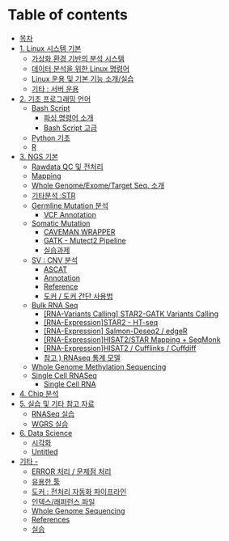 # Table of contents

* [목차](README.md)
* [1. Linux 시스템 기본](1.-linux/README.md)
  * [가상화 환경 기반의 분석 시스템](1.-linux/undefined-1.md)
  * [데이터 분석을 위한 Linux 명령어](1.-linux/linux-1.md)
  * [Linux 운용 및 기본 기능 소개/실습](1.-linux/linux.md)
  * [기타 : 서버 운용](1.-linux/undefined.md)
* [2. 기초 프로그래밍 언어](untitled-3/README.md)
  * [Bash Script](untitled-3/bash-script/README.md)
    * [파싱 명령어 소개](untitled-3/bash-script/undefined-1.md)
    * [Bash Script 고급](untitled-3/bash-script/untitled.md)
  * [Python 기초](untitled-3/python.md)
  * [R](untitled-3/untitled-1.md)
* [3. NGS 기본](untitled-2/README.md)
  * [Rawdata QC 및 전처리](untitled-2/untitled.md)
  * [Mapping](untitled-2/mapping.md)
  * [Whole Genome/Exome/Target Seq. 소개](untitled-2/whole-genome-exome-traget-seq..md)
  * [기타분석 :STR](untitled-2/str.md)
  * [Germline Mutation 분석](untitled-2/germline/README.md)
    * [VCF Annotation](untitled-2/germline/vcf-annotation.md)
  * [Somatic Mutation](untitled-2/somatic-mutation/README.md)
    * [CAVEMAN WRAPPER](untitled-2/somatic-mutation/caveman-wrapper.md)
    * [GATK - Mutect2 Pipeline](untitled-2/somatic-mutation/gatk-mutect2-pipeline.md)
    * [실습과제](untitled-2/somatic-mutation/undefined.md)
  * [SV : CNV 분석](untitled-2/sv-cnv/README.md)
    * [ASCAT](untitled-2/sv-cnv/ascat.md)
    * [Annotation](untitled-2/sv-cnv/annotation.md)
    * [Reference](untitled-2/sv-cnv/reference.md)
    * [도커 / 도커 간단 사용법](untitled-2/sv-cnv/undefined.md)
  * [Bulk RNA Seq](untitled-2/bulk-rna-seq/README.md)
    * [\[RNA-Variants Calling\] STAR2-GATK Variants Calling](untitled-2/bulk-rna-seq/star.md)
    * [\[RNA-Expression\]STAR2 - HT-seq](untitled-2/bulk-rna-seq/untitled.md)
    * [\[RNA-Expression\] Salmon-Deseq2 / edgeR](untitled-2/bulk-rna-seq/rna_o-g.md)
    * [\[RNA-Expression\]HISAT2/STAR Mapping + SeqMonk](untitled-2/bulk-rna-seq/hisat2-mapping-+-seqmonk.md)
    * [\[RNA-Expression\]HISAT2 / Cufflinks / Cuffdiff](untitled-2/bulk-rna-seq/hisat2-cufflinks-cuffdiff.md)
    * [참고 \) RNAseq 통계 모델](untitled-2/bulk-rna-seq/rnaseq.md)
  * [Whole Genome Methylation Sequencing](untitled-2/whole-genome-methylation-sequencing.md)
  * [Single Cell RNASeq](untitled-2/single-cell-rnaseq/README.md)
    * [Single Cell RNA](untitled-2/single-cell-rnaseq/single-cell-rna.md)
* [4. Chip 분석](4.-chip.md)
* [5. 실습 및 기타 참고 자료](4./README.md)
  * [RNASeq 실습](4./untitled-1.md)
  * [WGRS 실습](4./untitled-4.md)
* [6. Data Science](untitled-1/README.md)
  * [시각화](untitled-1/untitled-1.md)
  * [Untitled](untitled-1/untitled.md)
* [기타 -](untitled/README.md)
  * [ERROR 처리 / 문제점 처리](untitled/error.md)
  * [유용한 툴](untitled/undefined-4.md)
  * [도커 : 전처리 자동화 파이프라인](untitled/undefined-3.md)
  * [인덱스/래퍼런스 파일](untitled/undefined.md)
  * [Whole Genome Sequencing](untitled/whole-genome-sequencing.md)
  * [References](untitled/undefined-2.md)
  * [실습](untitled/undefined-1.md)

